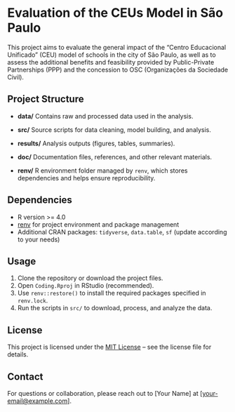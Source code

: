 # Evaluation of the CEUs Model in São Paulo

This project aims to evaluate the general impact of the “Centro Educacional Unificado” (CEU) model of schools in the city of São Paulo, as well as to assess the additional benefits and feasibility provided by Public-Private Partnerships (PPP) and the concession to OSC (Organizações da Sociedade Civil).

## Project Structure

- **data/**
  Contains raw and processed data used in the analysis.

- **src/**
  Source scripts for data cleaning, model building, and analysis.

- **results/**
  Analysis outputs (figures, tables, summaries).

- **doc/**
  Documentation files, references, and other relevant materials.

- **renv/**
  R environment folder managed by `renv`, which stores dependencies and helps ensure reproducibility.

## Dependencies

- R version >= 4.0
- [renv](https://rstudio.github.io/renv/) for project environment and package management
- Additional CRAN packages: `tidyverse`, `data.table`, `sf` (update according to your needs)

## Usage

1. Clone the repository or download the project files.
2. Open `Coding.Rproj` in RStudio (recommended).
3. Use `renv::restore()` to install the required packages specified in `renv.lock`.
4. Run the scripts in `src/` to download, process, and analyze the data.

## License

This project is licensed under the [MIT License](LICENSE.md) – see the license file for details.

## Contact

For questions or collaboration, please reach out to [Your Name] at [your-email@example.com].
